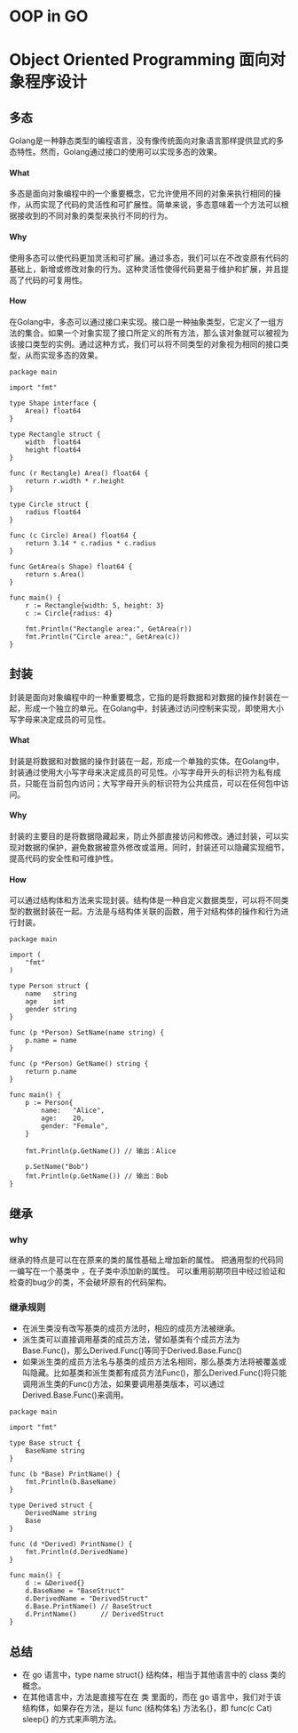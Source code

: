 # OOP in GO


<!--more-->

# Object Oriented Programming 面向对象程序设计

## 多态

Golang是一种静态类型的编程语言，没有像传统面向对象语言那样提供显式的多态特性。然而，Golang通过接口的使用可以实现多态的效果。

#### What

多态是面向对象编程中的一个重要概念，它允许使用不同的对象来执行相同的操作，从而实现了代码的灵活性和可扩展性。简单来说，多态意味着一个方法可以根据接收到的不同对象的类型来执行不同的行为。

#### Why

使用多态可以使代码更加灵活和可扩展。通过多态，我们可以在不改变原有代码的基础上，新增或修改对象的行为。这种灵活性使得代码更易于维护和扩展，并且提高了代码的可复用性。

#### How 

在Golang中，多态可以通过接口来实现。接口是一种抽象类型，它定义了一组方法的集合。如果一个对象实现了接口所定义的所有方法，那么该对象就可以被视为该接口类型的实例。通过这种方式，我们可以将不同类型的对象视为相同的接口类型，从而实现多态的效果。

```
package main

import "fmt"

type Shape interface {
	Area() float64
}

type Rectangle struct {
	width  float64
	height float64
}

func (r Rectangle) Area() float64 {
	return r.width * r.height
}

type Circle struct {
	radius float64
}

func (c Circle) Area() float64 {
	return 3.14 * c.radius * c.radius
}

func GetArea(s Shape) float64 {
	return s.Area()
}

func main() {
	r := Rectangle{width: 5, height: 3}
	c := Circle{radius: 4}

	fmt.Println("Rectangle area:", GetArea(r)) 
	fmt.Println("Circle area:", GetArea(c))   
}
```

## 封装

封装是面向对象编程中的一种重要概念，它指的是将数据和对数据的操作封装在一起，形成一个独立的单元。在Golang中，封装通过访问控制来实现，即使用大小写字母来决定成员的可见性。

#### What

封装是将数据和对数据的操作封装在一起，形成一个单独的实体。在Golang中，封装通过使用大小写字母来决定成员的可见性。小写字母开头的标识符为私有成员，只能在当前包内访问；大写字母开头的标识符为公共成员，可以在任何包中访问。

#### Why

封装的主要目的是将数据隐藏起来，防止外部直接访问和修改。通过封装，可以实现对数据的保护，避免数据被意外修改或滥用。同时，封装还可以隐藏实现细节，提高代码的安全性和可维护性。

#### How

可以通过结构体和方法来实现封装。结构体是一种自定义数据类型，可以将不同类型的数据封装在一起。方法是与结构体关联的函数，用于对结构体的操作和行为进行封装。

```
package main

import (
	"fmt"
)

type Person struct {
	name   string
	age    int
	gender string
}

func (p *Person) SetName(name string) {
	p.name = name
}

func (p *Person) GetName() string {
	return p.name
}

func main() {
	p := Person{
		name:   "Alice",
		age:    20,
		gender: "Female",
	}
	
	fmt.Println(p.GetName()) // 输出：Alice

	p.SetName("Bob")
	fmt.Println(p.GetName()) // 输出：Bob
}
```

## 继承

### why

继承的特点是可以在在原来的类的属性基础上增加新的属性。
把通用型的代码同一编写在一个基类中 ，在子类中添加新的属性。
可以重用前期项目中经过验证和检查的bug少的类，不会破坏原有的代码架构。

### 继承规则

- 在派生类没有改写基类的成员方法时，相应的成员方法被继承。
- 派生类可以直接调用基类的成员方法，譬如基类有个成员方法为Base.Func()，那么Derived.Func()等同于Derived.Base.Func()
- 如果派生类的成员方法名与基类的成员方法名相同，那么基类方法将被覆盖或叫隐藏。比如基类和派生类都有成员方法Func()，那么Derived.Func()将只能调用派生类的Func()方法，如果要调用基类版本，可以通过Derived.Base.Func()来调用。

``` 
package main
 
import "fmt"
 
type Base struct {
    BaseName string
}
 
func (b *Base) PrintName() {
    fmt.Println(b.BaseName)
}
 
type Derived struct {
    DerivedName string
    Base
}
 
func (d *Derived) PrintName() {
    fmt.Println(d.DerivedName)
}
 
func main() {
    d := &Derived{}
    d.BaseName = "BaseStruct"
    d.DerivedName = "DerivedStruct"
    d.Base.PrintName() // BaseStruct
    d.PrintName()      // DerivedStruct
}
```

## 总结

- 在 go 语言中，type name struct{} 结构体，相当于其他语言中的 class 类的概念。
- 在其他语言中，方法是直接写在在 类 里面的，而在 go 语言中，我们对于该结构体，如果存在方法，是以 func (结构体名) 方法名{}，即 func(c Cat) sleep{} 的方式来声明方法。


